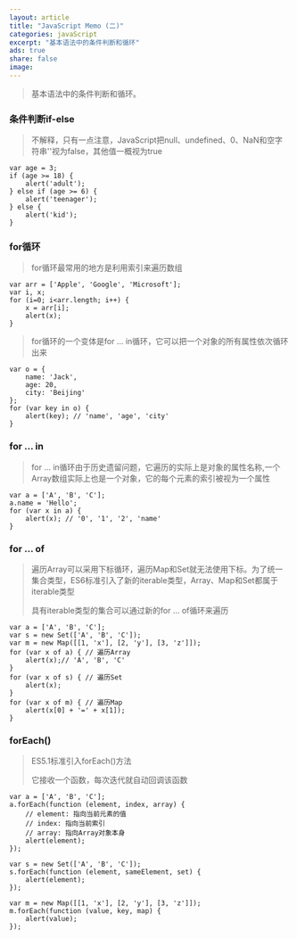 ```yaml
---
layout: article
title: "JavaScript Memo (二)"
categories: javaScript
excerpt: "基本语法中的条件判断和循环"
ads: true
share: false
image:
---
```


> 基本语法中的条件判断和循环。

### 条件判断if-else

>不解释，只有一点注意，JavaScript把null、undefined、0、NaN和空字符串''视为false，其他值一概视为true

```
var age = 3;
if (age >= 18) {
    alert('adult');
} else if (age >= 6) {
    alert('teenager');
} else {
    alert('kid');
}
```

### for循环

>for循环最常用的地方是利用索引来遍历数组

```
var arr = ['Apple', 'Google', 'Microsoft'];
var i, x;
for (i=0; i<arr.length; i++) {
    x = arr[i];
    alert(x);
}
```
>for循环的一个变体是for ... in循环，它可以把一个对象的所有属性依次循环出来

```
var o = {
    name: 'Jack',
    age: 20,
    city: 'Beijing'
};
for (var key in o) {
    alert(key); // 'name', 'age', 'city'
}
```

### for ... in

>for ... in循环由于历史遗留问题，它遍历的实际上是对象的属性名称,一个Array数组实际上也是一个对象，它的每个元素的索引被视为一个属性

```
var a = ['A', 'B', 'C'];
a.name = 'Hello';
for (var x in a) {
    alert(x); // '0', '1', '2', 'name'
}
```

### for ... of

>遍历Array可以采用下标循环，遍历Map和Set就无法使用下标。为了统一集合类型，ES6标准引入了新的iterable类型，Array、Map和Set都属于iterable类型
>
>具有iterable类型的集合可以通过新的for ... of循环来遍历

```
var a = ['A', 'B', 'C'];
var s = new Set(['A', 'B', 'C']);
var m = new Map([[1, 'x'], [2, 'y'], [3, 'z']]);
for (var x of a) { // 遍历Array
    alert(x);// 'A', 'B', 'C'
}
for (var x of s) { // 遍历Set
    alert(x);
}
for (var x of m) { // 遍历Map
    alert(x[0] + '=' + x[1]);
}
```

### forEach()

>ES5.1标准引入forEach()方法
>
>它接收一个函数，每次迭代就自动回调该函数

```
var a = ['A', 'B', 'C'];
a.forEach(function (element, index, array) {
    // element: 指向当前元素的值
    // index: 指向当前索引
    // array: 指向Array对象本身
    alert(element);
});

var s = new Set(['A', 'B', 'C']);
s.forEach(function (element, sameElement, set) {
    alert(element);
});

var m = new Map([[1, 'x'], [2, 'y'], [3, 'z']]);
m.forEach(function (value, key, map) {
    alert(value);
});
```